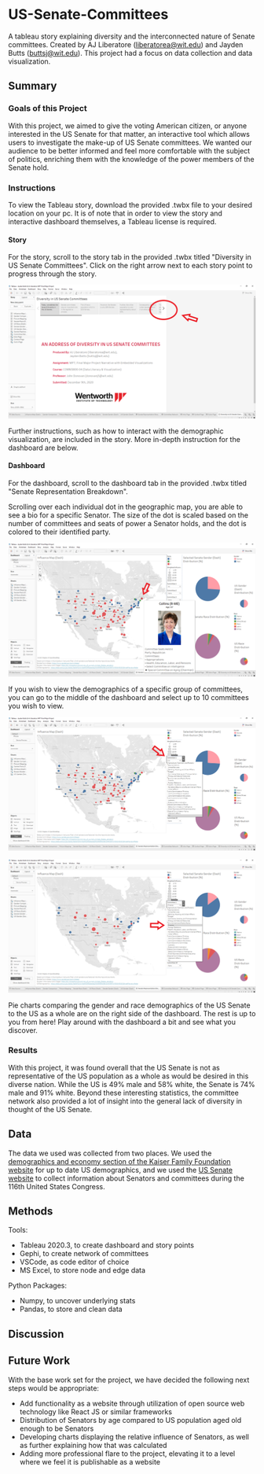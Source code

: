 # US-Senate-Committees
A tableau story explaining diversity and the interconnected nature of Senate committees. Created by AJ Liberatore (liberatorea@wit.edu) and Jayden Butts (buttsj@wit.edu). This project had a focus on data collection and data visualization.

## Summary

### Goals of this Project

With this project, we aimed to give the voting American citizen, or anyone interested in the US Senate for that matter, an interactive tool which allows users to investigate the make-up of US Senate committees. We wanted our audience to be better informed and feel more comfortable with the subject of politics, enriching them with the knowledge of the power members of the Senate hold.

### Instructions

To view the Tableau story, download the provided .twbx file to your desired location on your pc. It is of note that in order to view the story and interactive dashboard themselves, a Tableau license is required.

#### Story

For the story, scroll to the story tab in the provided .twbx titled "Diversity in US Senate Committees". Click on the right arrow next to each story point to progress through the story. 

![](/Tutorial/StoryTutorial1.png)

Further instructions, such as how to interact with the demographic visualization, are included in the story. More in-depth instruction for the dashboard are below.

#### Dashboard

For the dashboard, scroll to the dashboard tab in the provided .twbx titled "Senate Representation Breakdown".

Scrolling over each individual dot in the geographic map, you are able to see a bio for a specific Senator. The size of the dot is scaled based on the number of committees and seats of power a Senator holds, and the dot is colored to their identified party.

![](/Tutorial/DashboardTutorial1.png)

If you wish to view the demographics of a specific group of committees, you can go to the middle of the dashboard and select up to 10 committees you wish to view.

![](/Tutorial/DashboardTutorial2.png)

![](/Tutorial/DashboardTutorial3.png)

Pie charts comparing the gender and race demographics of the US Senate to the US as a whole are on the right side of the dashboard. The rest is up to you from here! Play around with the dashboard a bit and see what you discover.

### Results

With this project, it was found overall that the US Senate is not as representative of the US population as a whole as would be desired in this diverse nation. While the US is 49% male and 58% white, the Senate is 74% male and 91% white. Beyond these interesting statistics, the committee network also provided a lot of insight into the general lack of diversity in thought of the US Senate.

## Data
The data we used was collected from two places. We used the [demographics and economy section of the Kaiser Family Foundation website](https://www.kff.org/state-category/demographics-and-the-economy/) for up to date US demographics, and we used the [US Senate website](https://www.senate.gov/reference/stats_and_lists.htm) to collect information about Senators and committees during the 116th United States Congress.

## Methods
Tools:
* Tableau 2020.3, to create dashboard and story points
* Gephi, to create network of committees
* VSCode, as code editor of choice
* MS Excel, to store node and edge data

Python Packages:
* Numpy, to uncover underlying stats
* Pandas, to store and clean data

## Discussion

## Future Work
With the base work set for the project, we have decided the following next steps would be appropriate:
* Add functionality as a website through utilization of open source web technology like React JS or similar frameworks
* Distribution of Senators by age compared to US population aged old enough to be Senators
* Developing charts displaying the relative influence of Senators, as well as further explaining how that was calculated
* Adding more professional flare to the project, elevating it to a level where we feel it is publishable as a website
